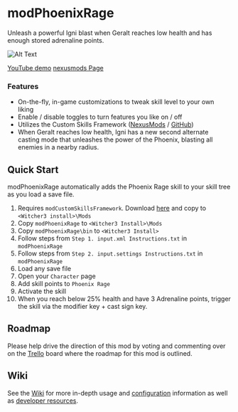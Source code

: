 # modPhoenixRage
Unleash a powerful Igni blast when Geralt reaches low health and has enough stored adrenaline points.

![Alt Text](https://staticdelivery.nexusmods.com/mods/952/images/1765-0-1467446111.png)

[YouTube demo](https://youtu.be/J6yWhoMcOHg)
[nexusmods Page](http://www.nexusmods.com/witcher3/mods/1765?)

### Features

- On-the-fly, in-game customizations to tweak skill level to your own liking
- Enable / disable toggles to turn features you like on / off
- Utilizes the Custom Skills Framework ([NexusMods](http://www.nexusmods.com/witcher3/mods/1758/?) / [GitHub](https://github.com/cvax/modCustomSkillsFramework))
- When Geralt reaches low health, Igni has a new second alternate casting mode that unleashes the power of the Phoenix, blasting all enemies in a nearby radius.





## Quick Start

modPhoenixRage automatically adds the Phoenix Rage skill to your skill tree as you load a save file. 

1. Requires ```modCustomSkillsFramework```. Download [here](http://www.nexusmods.com/witcher3/mods/1758/?) and copy to ```<Witcher3 install>\Mods```
2. Copy ```modPhoenixRage``` to ```<Witcher3 Install>\Mods```
3. Copy ```modPhoenixRage\bin``` to ```<Witcher3 Install>```
4. Follow steps from ```Step 1. input.xml Instructions.txt``` in ```modPhoenixRage```
5. Follow steps from ```Step 2. input.settings Instructions.txt``` in ```modPhoenixRage```
6. Load any save file  
7. Open your ```Character``` page  
8. Add skill points to ```Phoenix Rage```  
9. Activate the skill
10. When you reach below 25% health and have 3 Adrenaline points, trigger the skill via the modifier key + cast sign key.




## Roadmap

Please help drive the direction of this mod by voting and commenting over on the [Trello](https://trello.com/b/m3njoMmL/modphoenixrage) board where the roadmap for this mod is outlined.



## Wiki

See the [Wiki](https://github.com/cvax/modPhoenixRage/wiki) for more in-depth usage and [configuration](https://github.com/cvax/modPhoenixRage/wiki/Preset-Options) information as well as [developer resources](https://github.com/cvax/modPhoenixRage/wiki/Developer-Resources).